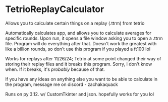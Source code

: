 # TetrioReplayCalculator
Allows you to calculate certain things on a replay (.ttrm) from tetrio

Automatically calculates app, and allows you to calculate averages for specific rounds.
Upon run, it opens a file window asking you to open a .ttrm file. Program will do everything after that. Doesn't work the greatest with like a billion rounds, so don't use this program if you played a ft100 lol

Works for replays after 11/26/24; Tetrio at some point changed their way of storing their replay files and it breaks this program. Sorry, I don't know when. If it breaks, it's _probably_ because of that.

If you have any ideas on anything else you want to be able to calculate in the program, message me on discord - zachakaquack

Runs on py 3.12. w/ CustomTkinter and json. hopefully works for you lol
